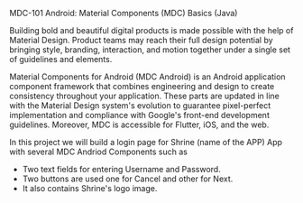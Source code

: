 MDC-101 Android: Material Components (MDC) Basics (Java)

Building bold and beautiful digital products is made possible with the help of Material Design. Product teams may reach their full design potential by bringing style, branding, interaction, and motion together under a single set of guidelines and elements.

Material Components for Android (MDC Android) is an Android application component framework that combines engineering and design to create consistency throughout your application. These parts are updated in line with the Material Design system's evolution to guarantee pixel-perfect implementation and compliance with Google's front-end development guidelines. Moreover, MDC is accessible for Flutter, iOS, and the web.

In this project we will build a login page for Shrine (name of the APP) App with several MDC Andriod Components such as 
* Two text fields for entering Username and Password. 
* Two buttons are used one for Cancel and other for Next.
* It also contains Shrine's logo image.

